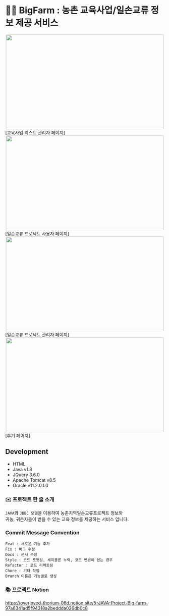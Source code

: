# 👨‍🌾 BigFarm : 농촌 교육사업/일손교류 정보 제공 서비스

<center><img src="https://user-images.githubusercontent.com/52521457/200516846-c6ed2955-a7ba-455e-a808-8b74ce4931ec.jpg" width="500" height="300"></center>
[교육사업 리스트 관리자 페이지]
<center><img src="https://user-images.githubusercontent.com/52521457/200516026-40a44cb3-b67b-4a92-b4df-0f67441732a5.jpg" width="500" height="300"></center>
[일손교류 프로젝트 사용자 페이지]
<center><img src="https://user-images.githubusercontent.com/52521457/200516074-03030c5c-a26d-4749-8ed7-bf7f07370fee.jpg" width="500" height="300"></center>
[일손교류 프로젝트 관리자 페이지]
<center><img src="https://user-images.githubusercontent.com/52521457/200517083-f2f5850f-a628-466c-9cc5-ad674790d9b8.jpg" width="500" height="300"></center>
[후기 페이지]

## Development   
* HTML
* Java v1.8
* JQuery 3.6.0   
* Apache Tomcat v8.5
* Oracle v11.2.0.1.0

### ✉️ 프로젝트 한 줄 소개  
`JAVA`와 `JDBC 모델`을 이용하여 농촌지역일손교류프로젝트 정보와   
귀농, 귀촌자들이 받을 수 있는 교육 정보를 제공하는 서비스 입니다.

### Commit Message Convention   

```
Feat : 새로운 기능 추가
Fix : 버그 수정
Docs : 문서 수정
Style : 코드 포맷팅, 세미콜론 누락, 코드 변경이 없는 경우
Refactor : 코드 리펙토링
Chore : 기타 작업
Branch 이름은 기능별로 생성
```

### 📚 프로젝트 Notion
https://overjoyed-thorium-06d.notion.site/5-JAVA-Project-Big-farm-97a6341ad5f94318a2beddda026db0c8
